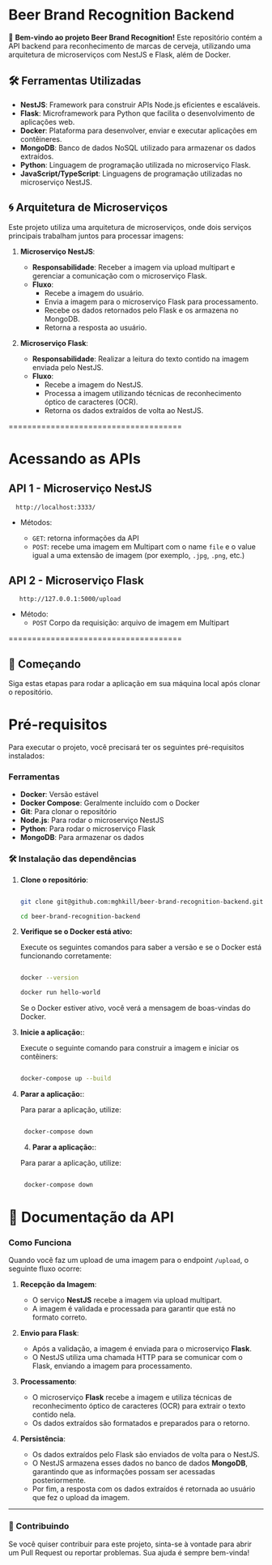 # Beer Brand Recognition Backend

🍻 **Bem-vindo ao projeto Beer Brand Recognition!** Este repositório contém a API backend para reconhecimento de marcas de cerveja, utilizando uma arquitetura de microserviços com NestJS e Flask, além de Docker.

## 🛠️ Ferramentas Utilizadas

- **NestJS**: Framework para construir APIs Node.js eficientes e escaláveis.
- **Flask**: Microframework para Python que facilita o desenvolvimento de aplicações web.
- **Docker**: Plataforma para desenvolver, enviar e executar aplicações em contêineres.
- **MongoDB**: Banco de dados NoSQL utilizado para armazenar os dados extraídos.
- **Python**: Linguagem de programação utilizada no microserviço Flask.
- **JavaScript/TypeScript**: Linguagens de programação utilizadas no microserviço NestJS.

## 🌀 Arquitetura de Microserviços

Este projeto utiliza uma arquitetura de microserviços, onde dois serviços principais trabalham juntos para processar imagens:

1. **Microserviço NestJS**:

   - **Responsabilidade**: Receber a imagem via upload multipart e gerenciar a comunicação com o microserviço Flask.
   - **Fluxo**:
     - Recebe a imagem do usuário.
     - Envia a imagem para o microserviço Flask para processamento.
     - Recebe os dados retornados pelo Flask e os armazena no MongoDB.
     - Retorna a resposta ao usuário.

2. **Microserviço Flask**:
   - **Responsabilidade**: Realizar a leitura do texto contido na imagem enviada pelo NestJS.
   - **Fluxo**:
     - Recebe a imagem do NestJS.
     - Processa a imagem utilizando técnicas de reconhecimento óptico de caracteres (OCR).
     - Retorna os dados extraídos de volta ao NestJS.

=====================================

# Acessando as APIs

## API 1 - Microserviço NestJS

      http://localhost:3333/

- Métodos:

  - `GET`: retorna informações da API
  - `POST`: recebe uma imagem em Multipart com o name `file` e o value igual a uma extensão de imagem (por exemplo, `.jpg`, `.png`, etc.)

## API 2 - Microserviço Flask

       http://127.0.0.1:5000/upload

- Método:
  - `POST` Corpo da requisição: arquivo de imagem em Multipart

=====================================

## 🚀 Começando

Siga estas etapas para rodar a aplicação em sua máquina local após clonar o repositório.

# Pré-requisitos

Para executar o projeto, você precisará ter os seguintes pré-requisitos instalados:

### Ferramentas

- **Docker**: Versão estável
- **Docker Compose**: Geralmente incluído com o Docker
- **Git**: Para clonar o repositório
- **Node.js**: Para rodar o microserviço NestJS
- **Python**: Para rodar o microserviço Flask
- **MongoDB**: Para armazenar os dados

### 🛠️ Instalação das dependências

1. **Clone o repositório**:

   ```bash

   git clone git@github.com:mghkill/beer-brand-recognition-backend.git

   cd beer-brand-recognition-backend

   ```

2. **Verifique se o Docker está ativo:**

   Execute os seguintes comandos para saber a versão e se o Docker está funcionando corretamente:

   ```bash

   docker --version

   docker run hello-world

   ```

   Se o Docker estiver ativo, você verá a mensagem de boas-vindas do Docker.

3. **Inicie a aplicação:**:

   Execute o seguinte comando para construir a imagem e iniciar os contêiners:

   ```bash

   docker-compose up --build

   ```

4. **Parar a aplicação:**:

   Para parar a aplicação, utilize:

   ```bash

    docker-compose down

   ```

   4. **Parar a aplicação:**:

   Para parar a aplicação, utilize:

   ```bash

    docker-compose down

   ```

# 📖 Documentação da API

### Como Funciona

Quando você faz um upload de uma imagem para o endpoint `/upload`, o seguinte fluxo ocorre:

1. **Recepção da Imagem**:

   - O serviço **NestJS** recebe a imagem via upload multipart.
   - A imagem é validada e processada para garantir que está no formato correto.

2. **Envio para Flask**:

   - Após a validação, a imagem é enviada para o microserviço **Flask**.
   - O NestJS utiliza uma chamada HTTP para se comunicar com o Flask, enviando a imagem para processamento.

3. **Processamento**:

   - O microserviço **Flask** recebe a imagem e utiliza técnicas de reconhecimento óptico de caracteres (OCR) para extrair o texto contido nela.
   - Os dados extraídos são formatados e preparados para o retorno.

4. **Persistência**:
   - Os dados extraídos pelo Flask são enviados de volta para o NestJS.
   - O NestJS armazena esses dados no banco de dados **MongoDB**, garantindo que as informações possam ser acessadas posteriormente.
   - Por fim, a resposta com os dados extraídos é retornada ao usuário que fez o upload da imagem.

---

### 📝 Contribuindo

Se você quiser contribuir para este projeto, sinta-se à vontade para abrir um Pull Request ou reportar problemas. Sua ajuda é sempre bem-vinda!
